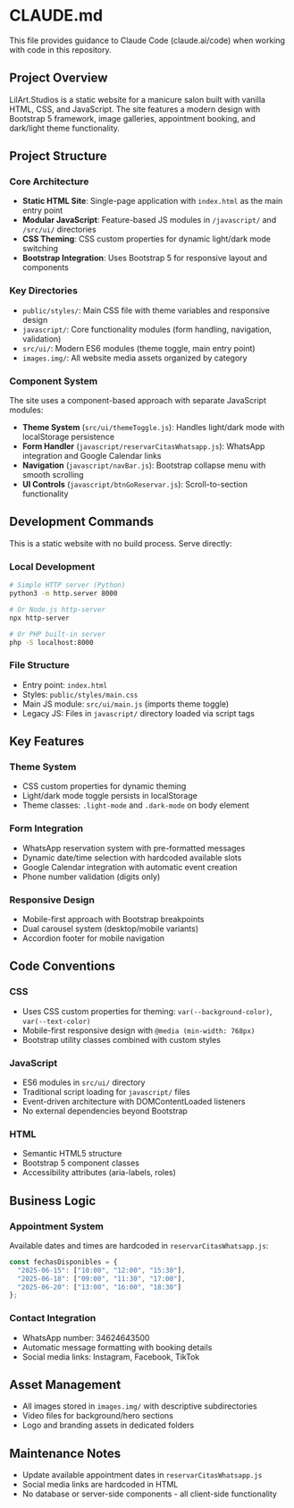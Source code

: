 # CLAUDE.md

This file provides guidance to Claude Code (claude.ai/code) when working with code in this repository.

## Project Overview

LilArt.Studios is a static website for a manicure salon built with vanilla HTML, CSS, and JavaScript. The site features a modern design with Bootstrap 5 framework, image galleries, appointment booking, and dark/light theme functionality.

## Project Structure

### Core Architecture
- **Static HTML Site**: Single-page application with `index.html` as the main entry point
- **Modular JavaScript**: Feature-based JS modules in `/javascript/` and `/src/ui/` directories
- **CSS Theming**: CSS custom properties for dynamic light/dark mode switching
- **Bootstrap Integration**: Uses Bootstrap 5 for responsive layout and components

### Key Directories
- `public/styles/`: Main CSS file with theme variables and responsive design
- `javascript/`: Core functionality modules (form handling, navigation, validation)
- `src/ui/`: Modern ES6 modules (theme toggle, main entry point)
- `images.img/`: All website media assets organized by category

### Component System
The site uses a component-based approach with separate JavaScript modules:

- **Theme System** (`src/ui/themeToggle.js`): Handles light/dark mode with localStorage persistence
- **Form Handler** (`javascript/reservarCitasWhatsapp.js`): WhatsApp integration and Google Calendar links
- **Navigation** (`javascript/navBar.js`): Bootstrap collapse menu with smooth scrolling
- **UI Controls** (`javascript/btnGoReservar.js`): Scroll-to-section functionality

## Development Commands

This is a static website with no build process. Serve directly:

### Local Development
```bash
# Simple HTTP server (Python)
python3 -m http.server 8000

# Or Node.js http-server
npx http-server

# Or PHP built-in server
php -S localhost:8000
```

### File Structure
- Entry point: `index.html`
- Styles: `public/styles/main.css`
- Main JS module: `src/ui/main.js` (imports theme toggle)
- Legacy JS: Files in `javascript/` directory loaded via script tags

## Key Features

### Theme System
- CSS custom properties for dynamic theming
- Light/dark mode toggle persists in localStorage
- Theme classes: `.light-mode` and `.dark-mode` on body element

### Form Integration
- WhatsApp reservation system with pre-formatted messages
- Dynamic date/time selection with hardcoded available slots
- Google Calendar integration with automatic event creation
- Phone number validation (digits only)

### Responsive Design
- Mobile-first approach with Bootstrap breakpoints
- Dual carousel system (desktop/mobile variants)
- Accordion footer for mobile navigation

## Code Conventions

### CSS
- Uses CSS custom properties for theming: `var(--background-color)`, `var(--text-color)`
- Mobile-first responsive design with `@media (min-width: 768px)`
- Bootstrap utility classes combined with custom styles

### JavaScript
- ES6 modules in `src/ui/` directory
- Traditional script loading for `javascript/` files
- Event-driven architecture with DOMContentLoaded listeners
- No external dependencies beyond Bootstrap

### HTML
- Semantic HTML5 structure
- Bootstrap 5 component classes
- Accessibility attributes (aria-labels, roles)

## Business Logic

### Appointment System
Available dates and times are hardcoded in `reservarCitasWhatsapp.js`:
```javascript
const fechasDisponibles = {
  "2025-06-15": ["10:00", "12:00", "15:30"],
  "2025-06-18": ["09:00", "11:30", "17:00"],
  "2025-06-20": ["13:00", "16:00", "18:30"]
};
```

### Contact Integration
- WhatsApp number: 34624643500
- Automatic message formatting with booking details
- Social media links: Instagram, Facebook, TikTok

## Asset Management
- All images stored in `images.img/` with descriptive subdirectories
- Video files for background/hero sections
- Logo and branding assets in dedicated folders

## Maintenance Notes
- Update available appointment dates in `reservarCitasWhatsapp.js`
- Social media links are hardcoded in HTML
- No database or server-side components - all client-side functionality